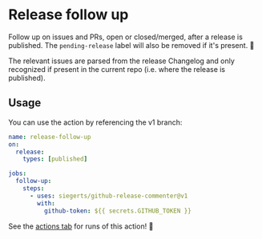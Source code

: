 # Release follow up

Follow up on issues and PRs, open or closed/merged, after a release is published. The `pending-release` label will also be removed if it's present. :rocket:

The relevant issues are parsed from the release Changelog and only recognized if present in the current repo (i.e. where the release is published).

## Usage

You can use the action by referencing the v1 branch:

```yaml
name: release-follow-up
on:
  release:
    types: [published]

jobs:
  follow-up:
    steps:
      - uses: siegerts/github-release-commenter@v1
        with:
          github-token: ${{ secrets.GITHUB_TOKEN }}
```

See the [actions tab](https://github.com/siegerts/github-release-commenter-action/actions) for runs of this action! :rocket:
